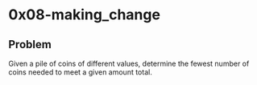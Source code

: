 # 0x08-making_change

## Problem 

Given a pile of coins of different values, determine the fewest number of coins needed to meet a given amount total.
